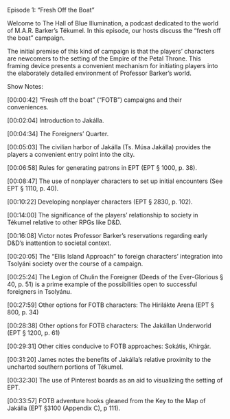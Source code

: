Episode 1: “Fresh Off the Boat”

Welcome to The Hall of Blue Illumination, a podcast dedicated to the world of M.A.R. Barker’s Tékumel.  In this episode, our hosts discuss the “fresh off the boat” campaign.

The initial premise of this kind of campaign is that the players’ characters are newcomers to the setting of the Empire of the Petal Throne. This framing device presents a convenient mechanism for initiating players into the elaborately detailed environment of Professor Barker’s world.

Show Notes:

[00:00:42] “Fresh off the boat” (“FOTB”) campaigns and their conveniences.

[00:02:04] Introduction to Jakálla.

[00:04:34] The Foreigners’ Quarter.

[00:05:03] The civilian harbor of Jakálla (Ts. Músa Jakálla) provides the players a convenient entry point into the city.

[00:06:58] Rules for generating patrons in EPT (EPT § 1000, p. 38).

[00:08:47] The use of nonplayer characters to set up initial encounters (See EPT § 1110, p. 40).

[00:10:22] Developing nonplayer characters (EPT § 2830, p. 102).

[00:14:00] The significance of the players’ relationship to society in Tékumel relative to other RPGs like D&D.

[00:16:08] Victor notes Professor Barker’s reservations regarding early D&D’s inattention to societal context.

[00:20:05] The “Ellis Island Approach” to foreign characters’ integration into Tsolyáni society over the course of a campaign.

[00:25:24] The Legion of Chulin the Foreigner (Deeds of the Ever-Glorious § 40, p. 51) is a prime example of the possibilities open to successful foreigners in Tsolyánu.

[00:27:59] Other options for FOTB characters: The Hirilákte Arena (EPT § 800, p. 34)

[00:28:38] Other options for FOTB characters: The Jakállan Underworld (EPT § 1200, p. 61)

[00:29:31] Other cities conducive to FOTB approaches: Sokátis, Khirgár.

[00:31:20] James notes the benefits of Jakálla’s relative proximity to the uncharted southern portions of Tékumel.

[00:32:30] The use of Pinterest boards as an aid to visualizing the setting of EPT.

[00:33:57] FOTB adventure hooks gleaned from the Key to the Map of Jakálla (EPT §3100 (Appendix C), p 111).